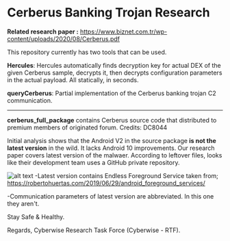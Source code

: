 # Cerberus Banking Trojan Research

**Related research paper :** https://www.biznet.com.tr/wp-content/uploads/2020/08/Cerberus.pdf

This repository currently has two tools that can be used.

**Hercules**: Hercules automatically finds decryption key for actual DEX of the given Cerberus sample, decrypts it, then decrypts configuration parameters in the actual payload. All statically, in seconds.

**queryCerberus**: Partial implementation of the Cerberus banking trojan C2 communication.

---

**cerberus_full_package** contains Cerberus source code that distributed to premium members of originated forum. Credits: DC8044

Initial analysis shows that the Android V2 in the source package **is not the latest version** in the wild. It lacks Android 10 improvements. Our research paper covers latest version of the malwaer. According to leftover files, looks like their development team uses a GitHub private repository.

![alt text](https://raw.githubusercontent.com/ics-iot-bootcamp/cerberus_research/master/endless.png)
-Latest version contains Endless Foreground Service taken from;
https://robertohuertas.com/2019/06/29/android_foreground_services/

-Communication parameters of latest version are abbreviated. In this one they aren't.

Stay Safe & Healthy.

Regards, Cyberwise Research Task Force (Cyberwise - RTF).
